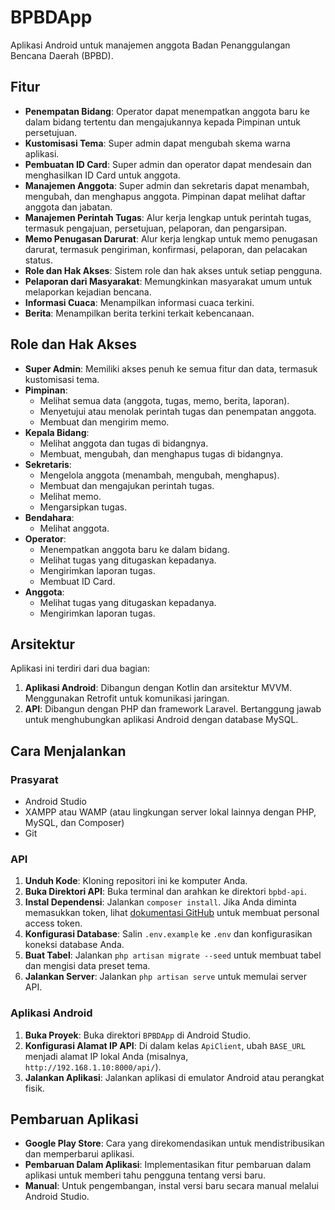 # BPBDApp

Aplikasi Android untuk manajemen anggota Badan Penanggulangan Bencana Daerah (BPBD).

## Fitur

*   **Penempatan Bidang**: Operator dapat menempatkan anggota baru ke dalam bidang tertentu dan mengajukannya kepada Pimpinan untuk persetujuan.
*   **Kustomisasi Tema**: Super admin dapat mengubah skema warna aplikasi.
*   **Pembuatan ID Card**: Super admin dan operator dapat mendesain dan menghasilkan ID Card untuk anggota.
*   **Manajemen Anggota**: Super admin dan sekretaris dapat menambah, mengubah, dan menghapus anggota. Pimpinan dapat melihat daftar anggota dan jabatan.
*   **Manajemen Perintah Tugas**: Alur kerja lengkap untuk perintah tugas, termasuk pengajuan, persetujuan, pelaporan, dan pengarsipan.
*   **Memo Penugasan Darurat**: Alur kerja lengkap untuk memo penugasan darurat, termasuk pengiriman, konfirmasi, pelaporan, dan pelacakan status.
*   **Role dan Hak Akses**: Sistem role dan hak akses untuk setiap pengguna.
*   **Pelaporan dari Masyarakat**: Memungkinkan masyarakat umum untuk melaporkan kejadian bencana.
*   **Informasi Cuaca**: Menampilkan informasi cuaca terkini.
*   **Berita**: Menampilkan berita terkini terkait kebencanaan.

## Role dan Hak Akses

*   **Super Admin**: Memiliki akses penuh ke semua fitur dan data, termasuk kustomisasi tema.
*   **Pimpinan**:
    *   Melihat semua data (anggota, tugas, memo, berita, laporan).
    *   Menyetujui atau menolak perintah tugas dan penempatan anggota.
    *   Membuat dan mengirim memo.
*   **Kepala Bidang**:
    *   Melihat anggota dan tugas di bidangnya.
    *   Membuat, mengubah, dan menghapus tugas di bidangnya.
*   **Sekretaris**:
    *   Mengelola anggota (menambah, mengubah, menghapus).
    *   Membuat dan mengajukan perintah tugas.
    *   Melihat memo.
    *   Mengarsipkan tugas.
*   **Bendahara**:
    *   Melihat anggota.
*   **Operator**:
    *   Menempatkan anggota baru ke dalam bidang.
    *   Melihat tugas yang ditugaskan kepadanya.
    *   Mengirimkan laporan tugas.
    *   Membuat ID Card.
*   **Anggota**:
    *   Melihat tugas yang ditugaskan kepadanya.
    *   Mengirimkan laporan tugas.

## Arsitektur

Aplikasi ini terdiri dari dua bagian:

1.  **Aplikasi Android**: Dibangun dengan Kotlin dan arsitektur MVVM. Menggunakan Retrofit untuk komunikasi jaringan.
2.  **API**: Dibangun dengan PHP dan framework Laravel. Bertanggung jawab untuk menghubungkan aplikasi Android dengan database MySQL.

## Cara Menjalankan

### Prasyarat

*   Android Studio
*   XAMPP atau WAMP (atau lingkungan server lokal lainnya dengan PHP, MySQL, dan Composer)
*   Git

### API

1.  **Unduh Kode**: Kloning repositori ini ke komputer Anda.
2.  **Buka Direktori API**: Buka terminal dan arahkan ke direktori `bpbd-api`.
3.  **Instal Dependensi**: Jalankan `composer install`. Jika Anda diminta memasukkan token, lihat [dokumentasi GitHub](https://docs.github.com/en/authentication/keeping-your-account-and-data-secure/creating-a-personal-access-token) untuk membuat personal access token.
4.  **Konfigurasi Database**: Salin `.env.example` ke `.env` dan konfigurasikan koneksi database Anda.
5.  **Buat Tabel**: Jalankan `php artisan migrate --seed` untuk membuat tabel dan mengisi data preset tema.
6.  **Jalankan Server**: Jalankan `php artisan serve` untuk memulai server API.

### Aplikasi Android

1.  **Buka Proyek**: Buka direktori `BPBDApp` di Android Studio.
2.  **Konfigurasi Alamat IP API**: Di dalam kelas `ApiClient`, ubah `BASE_URL` menjadi alamat IP lokal Anda (misalnya, `http://192.168.1.10:8000/api/`).
3.  **Jalankan Aplikasi**: Jalankan aplikasi di emulator Android atau perangkat fisik.

## Pembaruan Aplikasi

*   **Google Play Store**: Cara yang direkomendasikan untuk mendistribusikan dan memperbarui aplikasi.
*   **Pembaruan Dalam Aplikasi**: Implementasikan fitur pembaruan dalam aplikasi untuk memberi tahu pengguna tentang versi baru.
*   **Manual**: Untuk pengembangan, instal versi baru secara manual melalui Android Studio.
